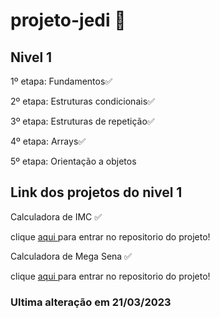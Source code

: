 # projeto-jedi 🚀

<h2>Nivel 1</h2>

<p>1º etapa: Fundamentos✅</p>
<p>2º etapa: Estruturas condicionais✅</p>
<p>3º etapa: Estruturas de repetição✅</p>
<p>4º etapa: Arrays✅</p>
<p>5º etapa: Orientação a objetos</p>

<h2>Link dos projetos do nivel 1</h2>
<p>Calculadora de IMC ✅ </p>
<p>clique <a href="https://github.com/thiaguera00/imc"> aqui </a> para entrar no repositorio do projeto!</p>
<p>Calculadora de Mega Sena ✅ </p>
<p>clique <a href="https://github.com/thiaguera00/mega-sena"> aqui </a> para entrar no repositorio do projeto!</p>

<h3>Ultima alteração em 21/03/2023</h3>